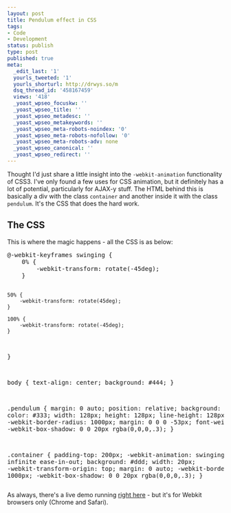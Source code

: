 ```yaml
---
layout: post
title: Pendulum effect in CSS
tags:
- Code
- Development
status: publish
type: post
published: true
meta:
  _edit_last: '1'
  yourls_tweeted: '1'
  yourls_shorturl: http://drwys.so/m
  dsq_thread_id: '458167459'
  views: '418'
  _yoast_wpseo_focuskw: ''
  _yoast_wpseo_title: ''
  _yoast_wpseo_metadesc: ''
  _yoast_wpseo_metakeywords: ''
  _yoast_wpseo_meta-robots-noindex: '0'
  _yoast_wpseo_meta-robots-nofollow: '0'
  _yoast_wpseo_meta-robots-adv: none
  _yoast_wpseo_canonical: ''
  _yoast_wpseo_redirect: ''
---
```

Thought I'd just share a little insight into the <code>-webkit-animation</code> functionality of CSS3. I've only found a few uses for CSS animation, but it definitely has a lot of potential, particularly for AJAX-y stuff. The HTML behind this is basically a div with the class <code>container</code> and another inside it with the class <code>pendulum</code>. It's the CSS that does the hard work.
<!--more-->
<h2>The CSS</h2>
This is where the magic happens - all the CSS is as below:
<pre class="prettyprint">@-webkit-keyframes swinging {
    0% {
        -webkit-transform: rotate(-45deg);
    }

    50% {
        -webkit-transform: rotate(45deg);
    }

    100% {
        -webkit-transform: rotate(-45deg);
    }
}

body {
    text-align: center;
    background: #444;
}

.pendulum {
    margin: 0 auto;
    position: relative;
    background: #ddd;
    color: #333;
    width: 128px;
    height: 128px;
    line-height: 128px;
    -webkit-border-radius: 1000px;
    margin: 0 0 0 -53px;
    font-weight: bold;
    -webkit-box-shadow: 0 0 20px rgba(0,0,0,.3);
}

.container {
    padding-top: 200px;
    -webkit-animation: swinging 3s infinite ease-in-out;
    background: #ddd;
    width: 20px;
    -webkit-transform-origin: top;
    margin: 0 auto;
    -webkit-border-radius: 1000px;
    -webkit-box-shadow: 0 0 20px rgba(0,0,0,.3);
}</pre>
As always, there's a live demo running <a href="http://daneden.me/labs/pendulum.html" target="_blank">right here</a> - but it's for Webkit browsers only (Chrome and Safari).

